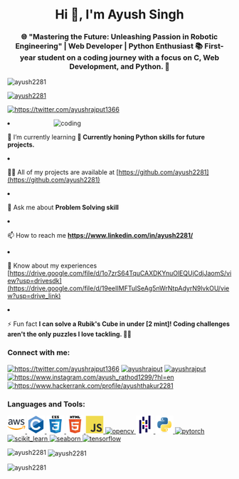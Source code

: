 <h1 align="center">Hi 👋, I'm Ayush Singh</h1>
<h3 align="center">🌐 "Mastering the Future: Unleashing Passion in Robotic Engineering" | Web Developer | Python Enthusiast 📚 First-year student on a coding journey with a focus on C, Web Development, and Python. 🚀</h3>

<p align="left"> <img src="https://komarev.com/ghpvc/?username=ayush2281&label=Profile%20views&color=0e75b6&style=flat" alt="ayush2281" /> </p>

<p align="left"> <a href="https://github.com/ryo-ma/github-profile-trophy"><img src="https://github-profile-trophy.vercel.app/?username=ayush2281" alt="ayush2281" /></a> </p>

<p align="left"> <a href="https://twitter.com/https://twitter.com/ayushrajput1366" target="blank"><img src="https://img.shields.io/twitter/follow/https://twitter.com/ayushrajput1366?logo=twitter&style=for-the-badge" alt="https://twitter.com/ayushrajput1366" /></a> </p>
<img align="right" alt="coding" width="400" src="https://user-images.githubusercontent.com/74038190/212748842-9fcbad5b-6173-4175-8a61-521f3dbb7514.gif"

  
  - 🌱 I’m currently learning **🐍 Currently honing Python skills for future projects.**

- 👨‍💻 All of my projects are available at [https://github.com/ayush2281](https://github.com/ayush2281)

- 💬 Ask me about **Problem Solving skill**

- 📫 How to reach me **https://www.linkedin.com/in/ayush2281/**

- 📄 Know about my experiences [https://drive.google.com/file/d/1o7zrS64TquCAXDKYnuOlEQUjCdjJaomS/view?usp=drivesdk](https://drive.google.com/file/d/19eeIIMFTuISeAg5nWrNtpAdyrN9lvkOU/view?usp=drive_link)

- ⚡ Fun fact **I can solve a Rubik's Cube in under [2 mint]! Coding challenges aren't the only puzzles I love tackling. 🧩✨**

<h3 align="left">Connect with me:</h3>
<p align="left">
<a href="https://twitter.com/https://twitter.com/ayushrajput1366" target="blank"><img align="center" src="https://raw.githubusercontent.com/rahuldkjain/github-profile-readme-generator/master/src/images/icons/Social/twitter.svg" alt="https://twitter.com/ayushrajput1366" height="30" width="40" /></a>
<a href="https://linkedin.com/in/ayushrajput" target="blank"><img align="center" src="https://raw.githubusercontent.com/rahuldkjain/github-profile-readme-generator/master/src/images/icons/Social/linked-in-alt.svg" alt="ayushrajput" height="30" width="40" /></a>
<a href="https://kaggle.com/ayushrajput" target="blank"><img align="center" src="https://raw.githubusercontent.com/rahuldkjain/github-profile-readme-generator/master/src/images/icons/Social/kaggle.svg" alt="ayushrajput" height="30" width="40" /></a>
<a href="https://instagram.com/https://www.instagram.com/ayush_rathod1299/?hl=en" target="blank"><img align="center" src="https://raw.githubusercontent.com/rahuldkjain/github-profile-readme-generator/master/src/images/icons/Social/instagram.svg" alt="https://www.instagram.com/ayush_rathod1299/?hl=en" height="30" width="40" /></a>
<a href="https://www.hackerearth.com/https://www.hackerrank.com/profile/ayushthakur2281" target="blank"><img align="center" src="https://raw.githubusercontent.com/rahuldkjain/github-profile-readme-generator/master/src/images/icons/Social/hackerearth.svg" alt="https://www.hackerrank.com/profile/ayushthakur2281" height="30" width="40" /></a>
</p>

<h3 align="left">Languages and Tools:</h3>
<p align="left"> <a href="https://aws.amazon.com" target="_blank" rel="noreferrer"> <img src="https://raw.githubusercontent.com/devicons/devicon/master/icons/amazonwebservices/amazonwebservices-original-wordmark.svg" alt="aws" width="40" height="40"/> </a> <a href="https://www.cprogramming.com/" target="_blank" rel="noreferrer"> <img src="https://raw.githubusercontent.com/devicons/devicon/master/icons/c/c-original.svg" alt="c" width="40" height="40"/> </a> <a href="https://www.w3schools.com/css/" target="_blank" rel="noreferrer"> <img src="https://raw.githubusercontent.com/devicons/devicon/master/icons/css3/css3-original-wordmark.svg" alt="css3" width="40" height="40"/> </a> <a href="https://www.w3.org/html/" target="_blank" rel="noreferrer"> <img src="https://raw.githubusercontent.com/devicons/devicon/master/icons/html5/html5-original-wordmark.svg" alt="html5" width="40" height="40"/> </a> <a href="https://developer.mozilla.org/en-US/docs/Web/JavaScript" target="_blank" rel="noreferrer"> <img src="https://raw.githubusercontent.com/devicons/devicon/master/icons/javascript/javascript-original.svg" alt="javascript" width="40" height="40"/> </a> <a href="https://opencv.org/" target="_blank" rel="noreferrer"> <img src="https://www.vectorlogo.zone/logos/opencv/opencv-icon.svg" alt="opencv" width="40" height="40"/> </a> <a href="https://pandas.pydata.org/" target="_blank" rel="noreferrer"> <img src="https://raw.githubusercontent.com/devicons/devicon/2ae2a900d2f041da66e950e4d48052658d850630/icons/pandas/pandas-original.svg" alt="pandas" width="40" height="40"/> </a> <a href="https://www.python.org" target="_blank" rel="noreferrer"> <img src="https://raw.githubusercontent.com/devicons/devicon/master/icons/python/python-original.svg" alt="python" width="40" height="40"/> </a> <a href="https://pytorch.org/" target="_blank" rel="noreferrer"> <img src="https://www.vectorlogo.zone/logos/pytorch/pytorch-icon.svg" alt="pytorch" width="40" height="40"/> </a> <a href="https://scikit-learn.org/" target="_blank" rel="noreferrer"> <img src="https://upload.wikimedia.org/wikipedia/commons/0/05/Scikit_learn_logo_small.svg" alt="scikit_learn" width="40" height="40"/> </a> <a href="https://seaborn.pydata.org/" target="_blank" rel="noreferrer"> <img src="https://seaborn.pydata.org/_images/logo-mark-lightbg.svg" alt="seaborn" width="40" height="40"/> </a> <a href="https://www.tensorflow.org" target="_blank" rel="noreferrer"> <img src="https://www.vectorlogo.zone/logos/tensorflow/tensorflow-icon.svg" alt="tensorflow" width="40" height="40"/> </a> </p>

<p><img align="left" src="https://github-readme-stats.vercel.app/api/top-langs?username=ayush2281&show_icons=true&locale=en&layout=compact" alt="ayush2281" /></p>

<p>&nbsp;<img align="center" src="https://github-readme-stats.vercel.app/api?username=ayush2281&show_icons=true&locale=en" alt="ayush2281" /></p>

<p><img align="center" src="https://github-readme-streak-stats.herokuapp.com/?user=ayush2281&" alt="ayush2281" /></p>
